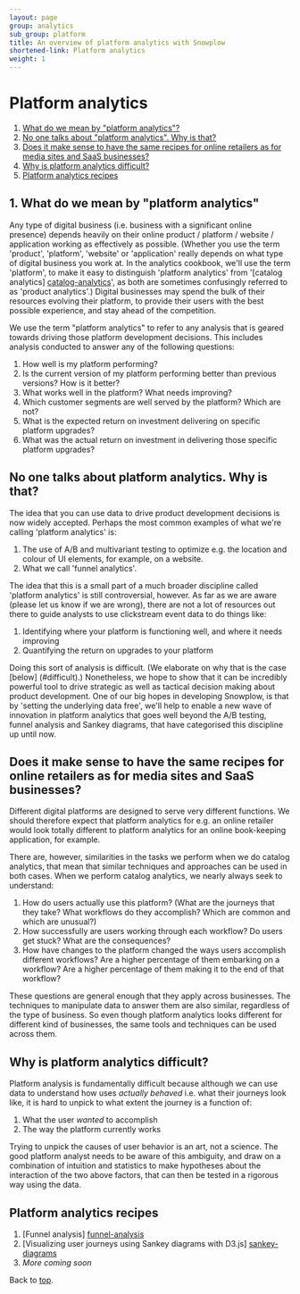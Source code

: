 ```yaml
---
layout: page
group: analytics
sub_group: platform
title: An overview of platform analytics with Snowplow
shortened-link: Platform analytics
weight: 1
---
```


<div class="html">
<a name="top"><h1>Platform analytics</h1></a>
</div>

1. [What do we mean by "platform analytics"?](#what)
2. [No one talks about "platform analytics". Why is that?](#why)
3. [Does it make sense to have the same recipes for online retailers as for media sites and SaaS businesses?](#same-or-different)
4. [Why is platform analytics difficult?](#difficult)
5. [Platform analytics recipes](#recipes)

<div class="html">
<a name="what"><h2>1. What do we mean by "platform analytics"</h2></a>
</div>

Any type of digital business (i.e. business with a significant online presence) depends heavily on their online product / platform / website / application working as effectively as possible. (Whether you use the term 'product', 'platform', 'website' or 'application' really depends on what type of digital business you work at. In the analytics cookbook, we'll use the term 'platform', to make it easy to distinguish 'platform analytics' from '[catalog analytics] [catalog-analytics]', as both are sometimes confusingly referred to as 'product analytics'.) Digital businesses may spend the bulk of their resources evolving their platform, to provide their users with the best possible experience, and stay ahead of the competition. 

We use the term "platform analytics" to refer to any analysis that is geared towards driving those platform development decisions. This includes analysis conducted to answer any of the following questions:

1. How well is my platform performing?
2. Is the current version of my platform performing better than previous versions? How is it better?
3. What works well in the platform? What needs improving?
4. Which customer segments are well served by the platform? Which are not?
5. What is the expected return on investment delivering on specific platform upgrades?
6. What was the actual return on investment in delivering those specific platform upgrades?

<div class="html">
<a name="why"><h2>No one talks about platform analytics. Why is that?</h2></a>
</div>

The idea that you can use data to drive product development decisions is now widely accepted. Perhaps the most common examples of what we're calling 'platform analytics' is: 

1. The use of A/B and multivariant testing to optimize e.g. the location and colour of UI elements, for example, on a website. 
2. What we call 'funnel analytics'.

The idea that this is a small part of a much broader discipline called 'platform analytics' is still controversial, however. As far as we are aware (please let us know if we are wrong), there are not a lot of resources out there to guide analysts to use clickstream event data to do things like:

1. Identifying where your platform is functioning well, and where it needs improving
2. Quantifying the return on upgrades to your platform

Doing this sort of analysis is difficult. (We elaborate on why that is the case [below] (#difficult).) Nonetheless, we hope to show that it can be incredibly powerful tool to drive strategic as well as tactical decision making about product development. One of our big hopes in developing Snowplow, is that by 'setting the underlying data free', we'll help to enable a new wave of innovation in platform analytics that goes well beyond the A/B testing, funnel analysis and Sankey diagrams, that have categorised this discipline up until now.

<div class="html">
<a name="same-or-different"><h2>Does it make sense to have the same recipes for online retailers as for media sites and SaaS businesses?</h2></a>
</div>

Different digital platforms are designed to serve very different functions. We should therefore expect that platform analytics for e.g. an online retailer would look totally different to platform analytics for an online book-keeping application, for example.

There are, however, similarities in the tasks we perform when we do catalog analytics, that mean that similar techniques and approaches can be used in both cases. When we perform catalog analytics, we nearly always seek to understand:

1. How do users actually use this platform? (What are the journeys that they take? What workflows do they accomplish? Which are common and which are unusual?)
2. How successfully are users working through each workflow? Do users get stuck? What are the consequences?
3. How have changes to the platform changed the ways users accomplish different workflows? Are a higher percentage of them embarking on a workflow? Are a higher percentage of them making it to the end of that workflow?

These questions are general enough that they apply across businesses. The techniques to manipulate data to answer them are also similar, regardless of the type of business. So even though platform analytics looks different for different kind of businesses, the same tools and techniques can be used across them. 

<div class="html">
<a name="difficult"><h2>Why is platform analytics difficult?</h2></a>
</div>

Platform analysis is fundamentally difficult because although we can use data to understand how uses *actually behaved* i.e. what their journeys look like, it is hard to unpick to what extent the journey is a function of:

1. What the user *wanted* to accomplish
2. The way the platform currently works

Trying to unpick the causes of user behavior is an art, not a science. The good platform analyst needs to be aware of this ambiguity, and draw on a combination of intuition and statistics to make hypotheses about the interaction of the two above factors, that can then be tested in a rigorous way using the data.

<div class="html">
<a name="recipes"><h2>Platform analytics recipes</h2></a>
</div>

1. [Funnel analysis] [funnel-analysis]
2. [Visualizing user journeys using Sankey diagrams with D3.js] [sankey-diagrams]
3. *More coming soon*

Back to [top](#top).

[catalog-analytics]: /analytics/platform-analytics/overview.html
[funnel-analysis]: /analytics/platform-analytics/funnel-analysis.html
[sankey-diagrams]: /analytics/platform-analytics/sankey-diagrams-with-d3-js.html

